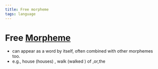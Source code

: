 ```yaml
---
title: Free morpheme
tags: language
---
```


# Free [Morpheme](Morpheme.md)
- can appear as a word by itself, often combined with other morphemes too.
- e.g., house (houses) , walk (walked ) of ,or,the






















































































